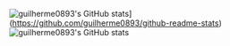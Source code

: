 ![guilherme0893's GitHub stats](https://github-readme-stats.vercel.app/api?username=guilherme0893)](https://github.com/guilherme0893/github-readme-stats)
![guilherme0893's GitHub stats](https://github-readme-stats.vercel.app/api?username=guilherme0893&show_icons=true&theme=dark)


